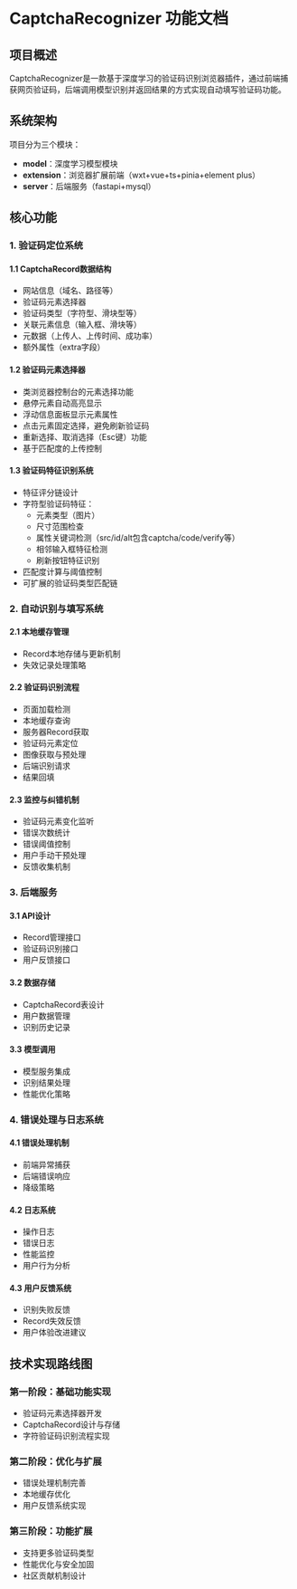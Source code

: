 
# CaptchaRecognizer 功能文档

## 项目概述

CaptchaRecognizer是一款基于深度学习的验证码识别浏览器插件，通过前端捕获网页验证码，后端调用模型识别并返回结果的方式实现自动填写验证码功能。

## 系统架构

项目分为三个模块：
- **model**：深度学习模型模块
- **extension**：浏览器扩展前端（wxt+vue+ts+pinia+element plus）
- **server**：后端服务（fastapi+mysql）

## 核心功能

### 1. 验证码定位系统

#### 1.1 CaptchaRecord数据结构
- 网站信息（域名、路径等）
- 验证码元素选择器
- 验证码类型（字符型、滑块型等）
- 关联元素信息（输入框、滑块等）
- 元数据（上传人、上传时间、成功率）
- 额外属性（extra字段）

#### 1.2 验证码元素选择器
- 类浏览器控制台的元素选择功能
- 悬停元素自动高亮显示
- 浮动信息面板显示元素属性
- 点击元素固定选择，避免刷新验证码
- 重新选择、取消选择（Esc键）功能
- 基于匹配度的上传控制

#### 1.3 验证码特征识别系统
- 特征评分链设计
- 字符型验证码特征：
  - 元素类型（图片）
  - 尺寸范围检查
  - 属性关键词检测（src/id/alt包含captcha/code/verify等）
  - 相邻输入框特征检测
  - 刷新按钮特征识别
- 匹配度计算与阈值控制
- 可扩展的验证码类型匹配链

### 2. 自动识别与填写系统

#### 2.1 本地缓存管理
- Record本地存储与更新机制
- 失效记录处理策略

#### 2.2 验证码识别流程
- 页面加载检测
- 本地缓存查询
- 服务器Record获取
- 验证码元素定位
- 图像获取与预处理
- 后端识别请求
- 结果回填

#### 2.3 监控与纠错机制
- 验证码元素变化监听
- 错误次数统计
- 错误阈值控制
- 用户手动干预处理
- 反馈收集机制

### 3. 后端服务

#### 3.1 API设计
- Record管理接口
- 验证码识别接口
- 用户反馈接口

#### 3.2 数据存储
- CaptchaRecord表设计
- 用户数据管理
- 识别历史记录

#### 3.3 模型调用
- 模型服务集成
- 识别结果处理
- 性能优化策略

### 4. 错误处理与日志系统

#### 4.1 错误处理机制
- 前端异常捕获
- 后端错误响应
- 降级策略

#### 4.2 日志系统
- 操作日志
- 错误日志
- 性能监控
- 用户行为分析

#### 4.3 用户反馈系统
- 识别失败反馈
- Record失效反馈
- 用户体验改进建议

## 技术实现路线图

### 第一阶段：基础功能实现
- 验证码元素选择器开发
- CaptchaRecord设计与存储
- 字符验证码识别流程实现

### 第二阶段：优化与扩展
- 错误处理机制完善
- 本地缓存优化
- 用户反馈系统实现

### 第三阶段：功能扩展
- 支持更多验证码类型
- 性能优化与安全加固
- 社区贡献机制设计
